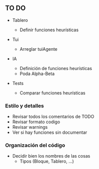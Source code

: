 TO DO
-----

- Tablero
  - Definir funciones heurísticas

- Tui
  - Arreglar tuiAgente

- IA
  - Definición de funciones heurísticas
  - Poda Alpha-Beta

- Tests
  - Comparar funciones heurísticas

### Estilo y detalles

- Revisar todos los comentarios de TODO
- Revisar formato codigo
- Revisar warnings
- Ver si hay funciones sin documentar

### Organización del código

- Decidir bien los nombres de las cosas
  - Tipos (Bloque, Tablero, ...)
